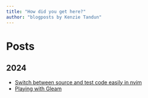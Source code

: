 ```yaml
---
title: "How did you get here?"
author: "blogposts by Kenzie Tandun"
---
```


# Posts

## 2024

- [Switch between source and test code easily in nvim](./output/nvim-switch-between-source-and-test-easily.html)
- [Playing with Gleam](./output/playing-with-gleam.html)

